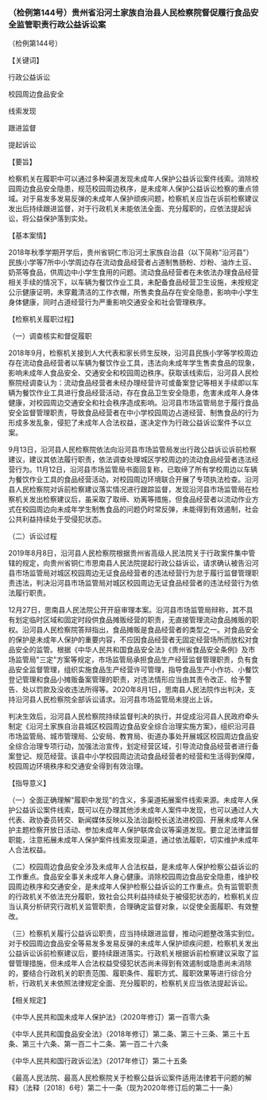 ### （检例第144号）贵州省沿河土家族自治县人民检察院督促履行食品安全监管职责行政公益诉讼案
（检例第144号）

【关键词】

行政公益诉讼

校园周边食品安全

线索发现

跟进监督

提起诉讼

【要旨】

检察机关在履职中可以通过多种渠道发现未成年人保护公益诉讼案件线索。消除校园周边食品安全隐患，规范校园周边秩序，是未成年人保护公益诉讼检察的重点领域。对于易发多发易反弹的未成年人保护顽疾问题，检察机关应当在诉前检察建议发出后持续跟进监督，对于行政机关未能依法全面、充分履职的，应依法提起诉讼，将公益保护落到实处。

【基本案情】

2018年秋季学期开学后，贵州省铜仁市沿河土家族自治县（以下简称"沿河县"）民族小学等7所中小学周边存在流动食品经营者占道制售肠粉、炒粉、油炸土豆、奶茶等食品，供周边中小学生食用的问题。流动食品经营者在未依法办理食品经营相关手续的情况下，以车辆为餐饮作业工具，未配备食品经营卫生设施，未按规定公示健康证明，未穿戴清洁的工作衣帽，所售卖食品存在安全隐患，影响中小学生身体健康，同时占道经营行为严重影响交通安全和社会管理秩序。

【检察机关履职过程】

（一）调查核实和督促履职

2018年9月，检察机关接到人大代表和家长师生反映，沿河县民族小学等学校周边存在流动食品经营者以车辆为餐饮作业工具，违法向未成年学生售卖食品的现象，影响未成年人食品安全、交通安全和校园周边秩序。获取该线索后，沿河县人民检察院经调查认为：流动食品经营者未经办理经营许可或备案登记等相关手续即以车辆为餐饮作业工具进行食品经营活动，存在食品卫生安全隐患，危害未成年人身体健康，对校园周边交通安全和社会秩序造成影响。沿河县市场监管局怠于履行食品安全监督管理职责，导致食品经营者在中小学校园周边占道经营、制售食品的行为形成多发乱象，侵犯了未成年人合法权益，遂决定作为行政公益诉讼案件予以立案。

9月13日，沿河县人民检察院依法向沿河县市场监管局发出行政公益诉讼诉前检察建议，建议其依法履行职责，依法调查处理城区学校周边的流动食品经营者违法经营行为。11月12日，沿河县市场监管局书面回复称，已取缔了所有学校周边以车辆为餐饮作业工具的食品经营活动，对校园周边环境联合开展了专项执法检查。沿河县人民检察院对诉前检察建议落实情况进行跟踪监督，发现沿河县市场监管局在检察机关发出检察建议后，虽采取了取缔、劝离等措施，但食品经营者以流动作业方式在校园周边向未成年学生制售食品的问题仍时常反弹，未能得到有效遏制，社会公共利益持续处于受侵犯状态。

（二）诉讼过程

2019年8月8日，沿河县人民检察院根据贵州省高级人民法院关于行政案件集中管辖的规定，向贵州省铜仁市思南县人民法院提起行政公益诉讼，请求确认被告沿河县市场监管局对城区校园周边无证食品经营者的违法经营行为怠于履行监督管理职责违法，判决沿河县市场监管局对城区校园周边无证食品经营者的违法经营行为依法履行职责。

12月27日，思南县人民法院公开开庭审理本案。沿河县市场监管局辩称，其不具有划定临时区域和固定时段供食品摊贩经营的职责，无直接管理流动食品摊贩的职权。沿河县人民检察院答辩指出，食品摊贩是食品经营者的类型之一。对食品安全的保护是未成年人保护的重要内容，不应因食品经营者无固定经营场所而放松对食品安全的监管。根据《中华人民共和国食品安全法》《贵州省食品安全条例》及市场监管局"三定"方案等规定，市场监管局承担食品生产经营监督管理职责，负有食品安全监督管理，组织实施食品生产经营许可管理，指导食品生产小作坊、小餐饮登记管理和食品小摊贩备案管理的职责，对违法情形应当由其责令改正、给予警告、处以罚款及没收违法所得等。2020年8月1日，思南县人民法院作出判决，支持沿河县人民检察院全部诉讼请求。沿河县市场监管局未提出上诉。

判决生效后，沿河县人民检察院持续监督判决的执行，并促成沿河县人民政府牵头制定《沿河土家族自治县城区校园周边食品安全综合治理实施方案》，组织沿河县市场监管局、城市管理局、公安局、教育局、街道办事处开展城区校园周边食品安全综合治理专项行动，加强法治宣传，划定经营区域，引导流动食品经营者进行备案登记、规范经营。该县中小学校园周边流动食品经营者的经营和生活得到保障，校园周边环境秩序和交通安全得到有效治理。

【指导意义】

（一）全面正确理解"履职中发现"的含义，多渠道拓展案件线索来源。未成年人保护公益诉讼案件线索，既可以在办理其他涉未成年人案件中发现，也可以通过人大代表、政协委员转交、新闻媒体反映以及法治副校长送法进校园、开展未成年人保护主题检察开放日活动、参加未成年人保护联席会议等渠道发现。要立足法律监督职能，注意拓展未成年人保护案件线索发现渠道，通过依法履职，切实维护未成年人合法权益。

（二）校园周边食品安全涉及未成年人合法权益，是未成年人保护检察公益诉讼的工作重点。食品安全事关未成年人身心健康。消除校园周边食品安全隐患，维护校园周边秩序和交通安全，是未成年人保护检察公益诉讼的工作重点。负有监管职责的行政机关不依法充分履职，致社会公共利益持续处于被侵犯状态的，检察机关应当认真分析研究行政机关监管职责，合理确定监督对象，以促使全面履职、有效整改。

（三）检察机关履行公益诉讼职责，应当持续跟进监督，推动问题整改落实到位。对于校园周边食品安全等易发多发易反弹的未成年人保护顽疾问题，检察机关发出公益诉讼诉前检察建议后，要持续跟进落实。行政机关根据诉前检察建议采取了监督管理措施，但未成年人合法权益受侵犯状态尚未得到有效遏制或隐患尚未消除的，要结合行政机关的职责范围、履职条件、履职方式、履职效果等进行综合分析，行政机关未依照法律规定全面、充分履职的，检察机关应当依法提起诉讼。

【相关规定】

《中华人民共和国未成年人保护法》（2020年修订）第一百零六条

《中华人民共和国食品安全法》（2018年修订）第二条、第三十三条、第三十五条、第三十六条、第一百二十二条、第一百二十六条

《中华人民共和国行政诉讼法》（2017年修订）第二十五条

《最高人民法院、最高人民检察院关于检察公益诉讼案件适用法律若干问题的解释》（法释〔2018〕6号）第二十一条（现为2020年修订后的第二十一条）
